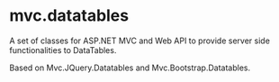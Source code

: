 # mvc.datatables
A set of classes for ASP.NET MVC and Web API to provide server side functionalities to DataTables.

Based on Mvc.JQuery.Datatables and Mvc.Bootstrap.Datatables.
